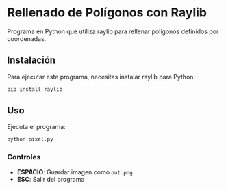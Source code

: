 # Rellenado de Polígonos con Raylib

Programa en Python que utiliza raylib para rellenar polígonos definidos por coordenadas.

## Instalación

Para ejecutar este programa, necesitas instalar raylib para Python:

```bash
pip install raylib
```

## Uso

Ejecuta el programa:

```bash
python pixel.py
```

### Controles
- **ESPACIO**: Guardar imagen como `out.png`
- **ESC**: Salir del programa
